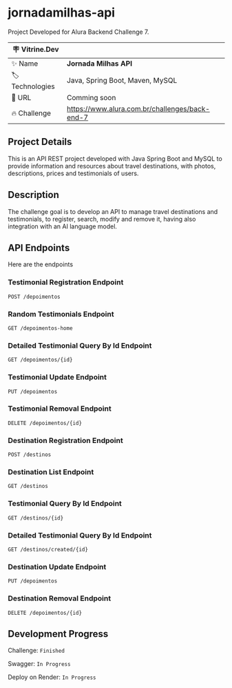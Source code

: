 # jornadamilhas-api

Project Developed for Alura Backend Challenge 7.

| :placard: Vitrine.Dev |     |
| -------------  | --- |
| :sparkles: Name        | **Jornada Milhas API**
| :label: Technologies | Java, Spring Boot, Maven, MySQL
| :rocket: URL         | Comming soon
| :fire: Challenge     | https://www.alura.com.br/challenges/back-end-7

<!-- Inserir imagem com a #vitrinedev ao final do link -->
<!-- ![](https://via.placeholder.com/1200x500.png?text=imagem+lindona+do+meu+projeto#vitrinedev) -->

## Project Details

This is an API REST project developed with Java Spring Boot and MySQL to provide information and resources about travel destinations, with photos, descriptions, prices and testimonials of users.

## Description

The challenge goal is to develop an API to manage travel destinations and testimonials, to register, search, modify and remove it, having also integration with an AI language model.

## API Endpoints

Here are the endpoints

### Testimonial Registration Endpoint

`POST /depoimentos`

### Random Testimonials Endpoint

`GET /depoimentos-home`

### Detailed Testimonial Query By Id Endpoint

`GET /depoimentos/{id}`

### Testimonial Update Endpoint

`PUT /depoimentos`

### Testimonial Removal Endpoint

`DELETE /depoimentos/{id}`

### Destination Registration Endpoint

`POST /destinos`

### Destination List Endpoint

`GET /destinos`

### Testimonial Query By Id Endpoint

`GET /destinos/{id}`

### Detailed Testimonial Query By Id Endpoint

`GET /destinos/created/{id}`

### Destination Update Endpoint

`PUT /depoimentos`

### Destination Removal Endpoint

`DELETE /depoimentos/{id}`

## Development Progress

Challenge: `Finished`

Swagger: `In Progress`

Deploy on Render: `In Progress`
